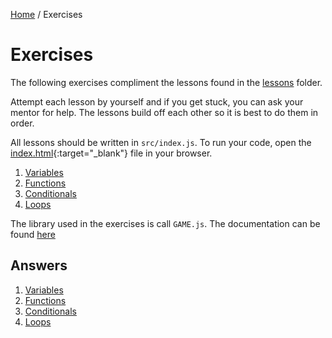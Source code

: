 [Home](../README.md) / Exercises

# Exercises

The following exercises compliment the lessons found in the [lessons](../Lessons/) folder.

Attempt each lesson by yourself and if you get stuck, you can ask your mentor for help. The lessons build off each other so it is best to do them in order.

All lessons should be written in `src/index.js`. To run your code, open the [index.html](../src/index.html){:target="_blank"} file in your browser.

1. [Variables](1%20Variables.md)
2. [Functions](2%20Functions.md)
3. [Conditionals](3%20Conditionals.md)
4. [Loops](4%20Loops.md)

The library used in the exercises is call `GAME.js`. The documentation can be found [here](../lib/documentation.md)

## Answers

1. [Variables](Answers/1%20Variables.md)
2. [Functions](Answers/2%20Functions.md)
3. [Conditionals](Answers/3%20Conditionals.md)
4. [Loops](Answers/4%20Loops.md)